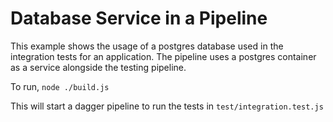 # Database Service in a Pipeline

This example shows the usage of a postgres database used in the integration tests for an application. The pipeline uses a postgres container as a service alongside the testing pipeline.

To run, `node ./build.js`

This will start a dagger pipeline to run the tests in `test/integration.test.js`
